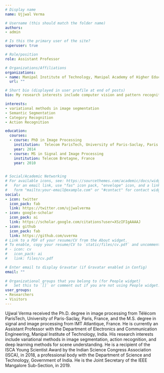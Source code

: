 ```yaml
---
# Display name
name: Ujjwal Verma

# Username (this should match the folder name)
authors:
- admin

# Is this the primary user of the site?
superuser: true

# Role/position
role: Assistant Professor

# Organizations/Affiliations
organizations:
- name: Manipal Institute of Technology, Manipal Academy of Higher Education
  url: ""

# Short bio (displayed in user profile at end of posts)
bio: My research interests include computer vision and pattern recognition.

interests:
- variational methods in image segmentation
- Semantic Segmentation
- Category Recognition
- Action Recognition

education:
  courses:
  - course: PhD in Image Processing
    institution:  Telecom ParisTech, University of Paris-Saclay, Paris (France) 
    year: 2014
  - course: MS in Signal and Image Processing
    institution: Telecom Bretagne, France
    year: 2010
 

# Social/Academic Networking
# For available icons, see: https://sourcethemes.com/academic/docs/widgets/#icons
#   For an email link, use "fas" icon pack, "envelope" icon, and a link in the
#   form "mailto:your-email@example.com" or "#contact" for contact widget.
social:
- icon: twitter
  icon_pack: fab
  link: https://twitter.com/ujjwalverma
- icon: google-scholar
  icon_pack: ai
  link: https://scholar.google.com/citations?user=XSzIFIgAAAAJ
- icon: github
  icon_pack: fab
  link: https://github.com/uverma
# Link to a PDF of your resume/CV from the About widget.
# To enable, copy your resume/CV to `static/files/cv.pdf` and uncomment the lines below.  
# - icon: cv
#   icon_pack: ai
#   link: files/cv.pdf

# Enter email to display Gravatar (if Gravatar enabled in Config)
email: ""
  
# Organizational groups that you belong to (for People widget)
#   Set this to `[]` or comment out if you are not using People widget.  
user_groups:
- Researchers
- Visitors
---
```


Ujjwal Verma received the Ph.D. degree in image processing from Télécom ParisTech, University of Paris-Saclay, Paris, France, and the M.S. degree in signal and image processing from IMT Atlantique, France. He is currently an Assistant Professor with the Department of Electronics and Communication Engineering, Manipal Institute of Technology, India. His research interests include variational methods in image segmentation, action recognition, and deep learning methods for scene understanding. He is a recipient of the ISCA Young Scientist Award by the Indian Science Congress Association (ISCA), in 2018, a professional body with the Department of Science and Technology, Government of India. He is the Joint Secretary of the IEEE Mangalore Sub-Section, in 2019. 
